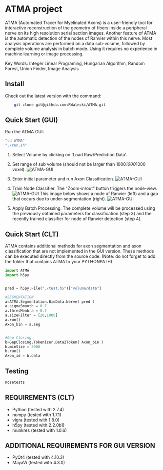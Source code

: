 ATMA project
=================
ATMA (Automated Tracer for Myelinated Axons) is a user-friendly tool for interactive reconstruction of the geometry of fibers inside a peripheral nerve on its high resolution serial section images. Another feature of ATMA is the automatic detection of the nodes of Ranvier within this nerve.
Most analysis operations are performed on a data sub-volume, followed by complete volume analysis in batch mode. Using it requires no experience in machine learning or image processing.

Key Words:
Integer Linear Programing, Hungarian Algorithm, Random Forest, Union Finder, Image Analysis


Install
-------
Check out the latest version with the command:
```bash
    git clone git@github.com:RWalecki/ATMA.git
```



Quick Start (GUI)
-----------
Run the ATMA GUI:
```bash
"cd ATMA"
"./run.sh"
```

1. Select Volume by clicking on 'Load Raw/Prediction Data'.
2. Set range of sub volume (should not be larger than 1000*1000*1000 voxel).
![ATMA-GUI](https://github.com/RWalecki/ATMA/blob/master/doc/01_Prediction.png?raw=true)

3. Enter initial parameter and run Axon Classification.
![ATMA-GUI](https://github.com/RWalecki/ATMA/blob/master/doc/02_AxonClassification.png?raw=true)

4. Train Node Classifier. The "Zoom-in/out" button triggers the node-view.
![ATMA-GUI](https://github.com/RWalecki/ATMA/blob/master/doc/03_NodeDetection.png?raw=true)
This image below shows a node of Ranvier (left) and a gap that occurs due to under-segmentation (right). 
![ATMA-GUI](https://github.com/RWalecki/ATMA/blob/master/doc/04_Nodes.png?raw=true)
5. Apply Batch Processing. The complete volume will be processed using the previously obtained parameters for classification (step 3) and the recently trained classifier for node of Ranvier detection (step 4).

Quick Start (CLT)
-----------
ATMA contains additional methods for axon segmentation and axon classification that are not implemented in the GUI version. These methods can be executed directly from the source code.
(Note: do not forget to add the folder that contains ATMA to your PYTHONPATH)

```python
import ATMA
import h5py


pred = h5py.File("./test.h5")["volume/data"]

#SEGMENTATION
a=ATMA.Segmentation.BioData.Nerve( pred )
a.sigmaSmooth = 0.7
a.thresMembra = 0.7
a.sizeFilter = [20,1000]
a.run()
Axon_bin = a.seg


#Gap Closing
b=GapClosing.Tokenizer.Data2Token( Axon_bin )
b.minSize = 3000
b.run()
Axon_id = b.data
```


Testing
-------
```bash
nosetests 
```


REQUIREMENTS (CLT)
------------------

* Python (tested with 2.7.4)
* numpy (tested with 1.7.1)
* vigra (tested with 1.8.0)
* h5py (tested with 2.2.0b1)
* munkres (tested with 1.0.6)

ADDITIONAL REQUIREMENTS FOR GUI VERSION
---------------------------------------
* PyQt4 (tested with 4.10.3)
* MayaVi (tested with 4.3.0)
